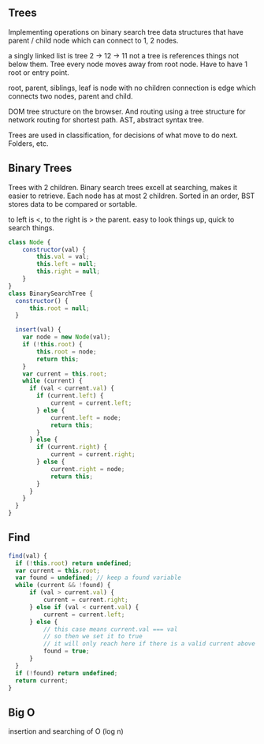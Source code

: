 ## Trees
Implementing operations on binary search tree
data structures that have parent / child node
which can connect to 1, 2 nodes.

a singly linked list is tree
2 -> 12 -> 11
not a tree is references things not below them.
Tree every node moves away from root node. Have to have 1 root or entry point.

root, parent, siblings, leaf is node with no children
connection is edge which connects two nodes, parent and child.

DOM tree structure on the browser. And routing using a tree structure for network routing for shortest path. AST, abstract syntax tree.


Trees are used in classification, for decisions of what move to do next. Folders, etc.

## Binary Trees
Trees with 2 children. Binary search trees excell at searching, makes it easier to retrieve. Each node has at most 2 children. Sorted in an order, BST stores data to be compared or sortable.

to left is <, to the right is > the parent.
easy to look things up, quick to search things.

```js
class Node {
    constructor(val) {
        this.val = val;
        this.left = null;
        this.right = null;
    }
}
class BinarySearchTree {
  constructor() {
      this.root = null;
  }

  insert(val) {
    var node = new Node(val);
    if (!this.root) {
        this.root = node;
        return this;
    }
    var current = this.root;
    while (current) {
      if (val < current.val) {
        if (current.left) {
            current = current.left;
        } else {
            current.left = node;
            return this;
        }
      } else {
        if (current.right) {
            current = current.right;
        } else {
            current.right = node;
            return this;
        }
      }          
    }        
  }
}
```

## Find

```js
find(val) {
  if (!this.root) return undefined;
  var current = this.root;
  var found = undefined; // keep a found variable
  while (current && !found) {
      if (val > current.val) {
          current = current.right;
      } else if (val < current.val) {
          current = current.left;
      } else {
          // this case means current.val === val
          // so then we set it to true
          // it will only reach here if there is a valid current above
          found = true;
      }
  }
  if (!found) return undefined;
  return current;
}
```

## Big O
insertion and searching of O (log n)
